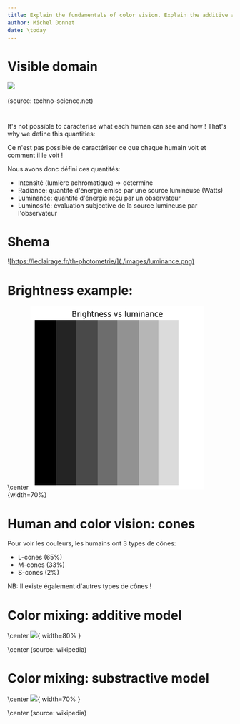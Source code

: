 ```yaml
---
title: Explain the fundamentals of color vision. Explain the additive and subtractive color mixing
author: Michel Donnet
date: \today
---
```


# Visible domain

![](/home/darcy/Documents/digital_image_processing/images/visible_domain.png)

(source: techno-science.net)

# 

It's not possible to caracterise what each human can see and how !
That's why we define this quantities:

Ce n'est pas possible de caractériser ce que chaque humain voit et comment il le voit !

Nous avons donc défini ces quantités:

- Intensité (lumière achromatique) $\Rightarrow$ détermine 
- Radiance: quantité d'énergie émise par une source lumineuse (Watts)
- Luminance: quantité d'énergie reçu par un observateur
- Luminosité: évaluation subjective de la source lumineuse par l'observateur

# Shema

![https://leclairage.fr/th-photometrie/](./images/luminance.png)

# Brightness example:

\center ![](./images/brightness.png){width=70%}

# Human and color vision: cones

Pour voir les couleurs, les humains ont 3 types de cônes:

- L-cones (65%)
- M-cones (33%)
- S-cones (2%)

NB: Il existe également d'autres types de cônes !

# Color mixing: additive model

\center ![](/home/darcy/Documents/digital_image_processing/images/additive_color_mixing.png){ width=80% }

\center (source: wikipedia)

# Color mixing: substractive model

\center ![](/home/darcy/Documents/digital_image_processing/images/substractive_color_mixing.png){ width=70% }

\center (source: wikipedia)
